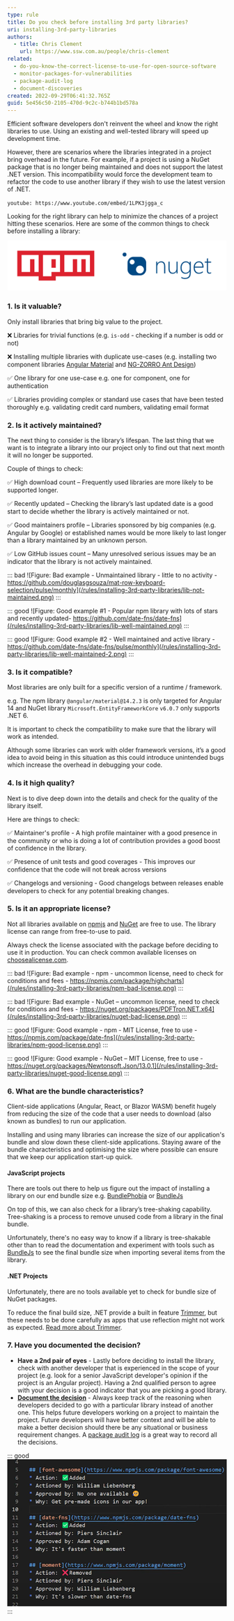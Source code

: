```yaml
---
type: rule
title: Do you check before installing 3rd party libraries?
uri: installing-3rd-party-libraries
authors:
  - title: Chris Clement
    url: https://www.ssw.com.au/people/chris-clement
related:
  - do-you-know-the-correct-license-to-use-for-open-source-software
  - monitor-packages-for-vulnerabilities
  - package-audit-log
  - document-discoveries
created: 2022-09-29T06:41:32.765Z
guid: 5e456c50-2105-470d-9c2c-b744b1bd578a
---
```

Efficient software developers don't reinvent the wheel and know the right libraries to use. Using an existing and well-tested library will speed up development time.

However, there are scenarios where the libraries integrated in a project bring overhead in the future. For example, if a project is using a NuGet package that is no longer being maintained and does not support the latest .NET version. This incompatibility would force the development team to refactor the code to use another library if they wish to use the latest version of .NET.

<!--endintro-->

`youtube: https://www.youtube.com/embed/1LPK3jgga_c`

Looking for the right library can help to minimize the chances of a project hitting these scenarios. Here are some of the common things to check before installing a library:

![](/rules/installing-3rd-party-libraries/3rd-party-check-logos.png)

### 1. Is it valuable?

Only install libraries that bring big value to the project.

❌ Libraries for trivial functions (e.g. `is-odd` - checking if a number is odd or not)

❌ Installing multiple libraries with duplicate use-cases (e.g. installing two component libraries [Angular Material](https://material.angular.io) and [NG-ZORRO Ant Design](https://ng.ant.design/docs/introduce/en))

✅ One library for one use-case
e.g. one for component, one for authentication

✅ Libraries providing complex or standard use cases that have been tested thoroughly 
e.g. validating credit card numbers, validating email format

### 2. Is it actively maintained?

The next thing to consider is the library’s lifespan. The last thing that we want is to integrate a library into our project only to find out that next month it will no longer be supported.

Couple of things to check:

✅ High download count – Frequently used libraries are more likely to be supported longer.

✅ Recently updated – Checking the library’s last updated date is a good start to decide whether the library is actively maintained or not.

✅ Good maintainers profile – Libraries sponsored by big companies (e.g. Angular by Google) or established names would be more likely to last longer than a library maintained by an unknown person.

✅ Low GitHub issues count – Many unresolved serious issues may be an indicator that the library is not actively maintained.

::: bad
![Figure: Bad example - Unmaintained library - little to no activity - https://github.com/douglasgsouza/mat-row-keyboard-selection/pulse/monthly](/rules/installing-3rd-party-libraries/lib-not-maintained.png)
:::

::: good
![Figure: Good example #1 - Popular npm library with lots of stars and recently updated- https://github.com/date-fns/date-fns](/rules/installing-3rd-party-libraries/lib-well-maintained.png)
:::

::: good
![Figure: Good example #2 - Well maintained and active library - https://github.com/date-fns/date-fns/pulse/monthly](/rules/installing-3rd-party-libraries/lib-well-maintained-2.png)
:::

### 3. Is it compatible?

Most libraries are only built for a specific version of a runtime / framework.

e.g. The npm library `@angular/material@14.2.3` is only targeted for Angular 14 and NuGet library `Microsoft.EntityFrameworkCore` `v6.0.7` only supports .NET 6.

It is important to check the compatibility to make sure that the library will work as intended. 

Although some libraries can work with older framework versions, it’s a good idea to avoid being in this situation as this could introduce unintended bugs which increase the overhead in debugging your code.

### 4. Is it high quality?

Next is to dive deep down into the details and check for the quality of the library itself.

Here are things to check:

✅ Maintainer's profile - A high profile maintainer with a good presence in the community or who is doing a lot of contribution provides a good boost of confidence in the library.

✅ Presence of unit tests and good coverages - This improves our confidence that the code will not break across versions

✅ Changelogs and versioning - Good changelogs between releases enable developers to check for any potential breaking changes.

### 5. Is it an appropriate license?

Not all libraries available on [npmjs](https://npmjs.com) and [NuGet](https://nuget.org) are free to use. The library license can range from free-to-use to paid.

Always check the license associated with the package before deciding to use it in production. You can check common available licenses on [choosealicense.com](https://choosealicense.com).

::: bad
![Figure: Bad example - npm - uncommon license, need to check for conditions and fees - https://npmjs.com/package/highcharts](/rules/installing-3rd-party-libraries/npm-bad-license.png)
:::

::: bad
![Figure: Bad example - NuGet – uncommon license, need to check for conditions and fees - https://nuget.org/packages/PDFTron.NET.x64](/rules/installing-3rd-party-libraries/nuget-bad-license.png)
:::

::: good
![Figure: Good example - npm - MIT License, free to use - https://npmjs.com/package/date-fns](/rules/installing-3rd-party-libraries/npm-good-license.png)
:::

::: good
![Figure: Good example - NuGet – MIT License, free to use - https://nuget.org/packages/Newtonsoft.Json/13.0.1](/rules/installing-3rd-party-libraries/nuget-good-license.png)
:::

### 6. What are the bundle characteristics?

Client-side applications (Angular, React, or Blazor WASM) benefit hugely from reducing the size of the code that a user needs to download (also known as bundles) to run our application. 

Installing and using many libraries can increase the size of our application's bundle and slow down these client-side applications. Staying aware of the bundle characteristics and optimising the size where possible can ensure that we keep our application start-up quick.

#### JavaScript projects

There are tools out there to help us figure out the impact of installing a library on our end bundle size 
e.g. [BundlePhobia](https://bundlephobia.com) or [BundleJs](https://bundlejs.com)

On top of this, we can also check for a library’s tree-shaking capability. Tree-shaking is a process to remove unused code from a library in the final bundle.

Unfortunately, there's no easy way to know if a library is tree-shakable other than to read the documentation and experiment with tools such as [BundleJs](https://bundlejs.com) to see the final bundle size when importing several items from the library.

#### .NET Projects

Unfortunately, there are no tools available yet to check for bundle size of NuGet packages.

To reduce the final build size, .NET provide a built in feature  [Trimmer](https://learn.microsoft.com/en-us/dotnet/core/deploying/trimming/trimming-options?pivots=dotnet-6-0), but these needs to be done carefully as apps that use reflection might not work as expected. [Read more about Trimmer](https://learn.microsoft.com/en-us/aspnet/core/blazor/host-and-deploy/configure-trimmer?view=aspnetcore-6.0).

### 7. Have you documented the decision?

* **Have a 2nd pair of eyes** - Lastly before deciding to install the library, check with another developer that is experienced in the scope of your project (e.g. look for a senior JavaScript developer's opinion if the project is an Angular project). Having a 2nd qualified person to agree with your decision is a good indicator that you are picking a good library.
* **[Document the decision](/document-discoveries)** - Always keep track of the reasoning when developers decided to go with a particular library instead of another one. This helps future developers working on a project to maintain the project. Future developers will have better context and will be able to make a better decision should there be any situational or business requirement changes. A [package audit log](/package-audit-log) is a great way to record all the decisions.

::: good
![Figure: Good example - A markdown file should include your reasons to assist future developers](/rules/installing-3rd-party-libraries/md-reasons.png)
:::

